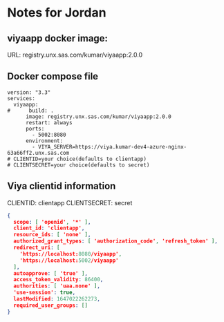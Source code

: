 # Notes for Jordan

## viyaapp docker image:

URL: registry.unx.sas.com/kumar/viyaapp:2.0.0

## Docker compose file

```docker
version: "3.3"
services:
  viyaapp:
#      build: .
      image: registry.unx.sas.com/kumar/viyaapp:2.0.0
      restart: always
      ports:
        - 5002:8080
      environment:
        - VIYA_SERVER=https://viya.kumar-dev4-azure-nginx-63a66ff2.unx.sas.com
# CLIENTID=your choice(defaults to clientapp)
# CLIENTSECRET=your choice(defaults to secret)

```

## Viya clientid information

CLIENTID: clientapp
CLIENTSECRET: secret

```json
{
  scope: [ 'openid', '*' ],
  client_id: 'clientapp',
  resource_ids: [ 'none' ],
  authorized_grant_types: [ 'authorization_code', 'refresh_token' ], 
  redirect_uri: [
    'https://localhost:8080/viyaapp',
    'https://localhost:5002/viyaapp'
  ],
  autoapprove: [ 'true' ],
  access_token_validity: 86400,
  authorities: [ 'uaa.none' ],
  'use-session': true,
  lastModified: 1647022262273,
  required_user_groups: []
}
```
